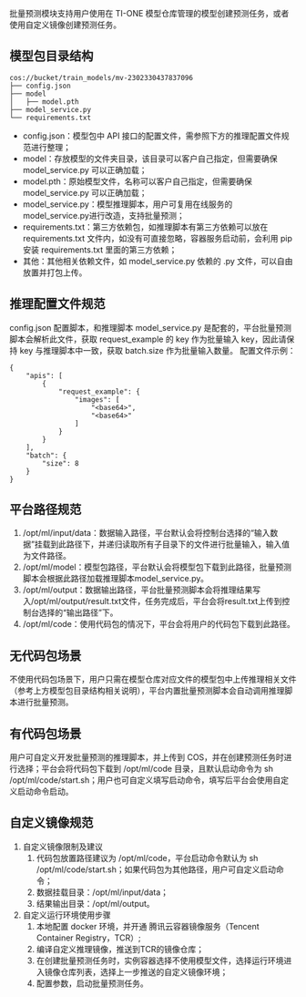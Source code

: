 

批量预测模块支持用户使用在 TI-ONE 模型仓库管理的模型创建预测任务，或者使用自定义镜像创建预测任务。

## 模型包目录结构
```
cos://bucket/train_models/mv-2302330437837096
├── config.json
├── model
│   ├── model.pth
├── model_service.py
└── requirements.txt
```
- config.json：模型包中 API 接口的配置文件，需参照下方的推理配置文件规范进行整理；
- model：存放模型的文件夹目录，该目录可以客户自己指定，但需要确保 model_service.py 可以正确加载；
- model.pth：原始模型文件，名称可以客户自己指定，但需要确保 model_service.py 可以正确加载；
- model_service.py：模型推理脚本，用户可复用在线服务的model_service.py进行改造，支持批量预测；
- requirements.txt：第三方依赖包，如推理脚本有第三方依赖可以放在 requirements.txt 文件内，如没有可直接忽略，容器服务启动前，会利用 pip 安装 requirements.txt 里面的第三方依赖；
- 其他：其他相关依赖文件，如 model_service.py 依赖的 .py 文件，可以自由放置并打包上传。

## 推理配置文件规范
config.json 配置脚本，和推理脚本 model_service.py 是配套的，平台批量预测脚本会解析此文件，获取 request_example 的 key 作为批量输入 key，因此请保持 key 与推理脚本中一致，获取 batch.size 作为批量输入数量。
配置文件示例：
```
{
    "apis": [
        {
            "request_example": {
                "images": [
                    "<base64>",
                    "<base64>"
                ]
            }
        }
    ],
    "batch": {
        "size": 8
    }
}
```

## 平台路径规范
1. /opt/ml/input/data：数据输入路径，平台默认会将控制台选择的“输入数据”挂载到此路径下，并递归读取所有子目录下的文件进行批量输入，输入值为文件路径。
2. /opt/ml/model：模型包路径，平台默认会将模型包下载到此路径，批量预测脚本会根据此路径加载推理脚本model_service.py。
3. /opt/ml/output：数据输出路径，平台批量预测脚本会将推理结果写入/opt/ml/output/result.txt文件，任务完成后，平台会将result.txt上传到控制台选择的“输出路径”下。
4. /opt/ml/code：使用代码包的情况下，平台会将用户的代码包下载到此路径。

## 无代码包场景
不使用代码包场景下，用户只需在模型仓库对应文件的模型包中上传推理相关文件（参考上方模型包目录结构相关说明），平台内置批量预测脚本会自动调用推理脚本进行批量预测。

## 有代码包场景
用户可自定义开发批量预测的推理脚本，并上传到 COS，并在创建预测任务时进行选择；平台会将代码包下载到 /opt/ml/code 目录，且默认启动命令为  sh /opt/ml/code/start.sh；用户也可自定义填写启动命令，填写后平台会使用自定义启动命令启动。

## 自定义镜像规范
1. 自定义镜像限制及建议
	1. 代码包放置路径建议为 /opt/ml/code，平台启动命令默认为 sh /opt/ml/code/start.sh；如果代码包为其他路径，用户可自定义启动命令；
	2. 数据挂载目录：/opt/ml/input/data；
	3. 结果输出目录：/opt/ml/output。
2. 自定义运行环境使用步骤
	1. 本地配置 docker 环境，并开通 腾讯云容器镜像服务（Tencent Container Registry，TCR）;
	2. 编译自定义推理镜像，推送到TCR的镜像仓库；
	3. 在创建批量预测任务时，实例容器选择不使用模型文件，选择运行环境进入镜像仓库列表，选择上一步推送的自定义镜像环境；
	4. 配置参数，启动批量预测任务。



